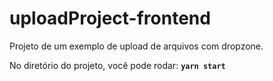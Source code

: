 # uploadProject-frontend
Projeto de um exemplo de upload de arquivos com dropzone.

No diretório do projeto, você pode rodar:  <strong>`yarn start`<strong> 

